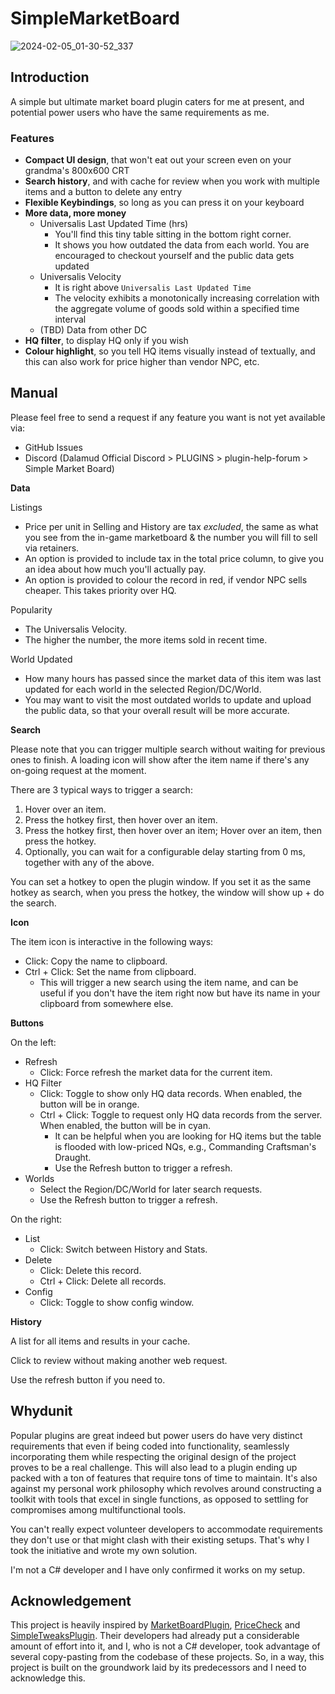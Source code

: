 # SimpleMarketBoard

![2024-02-05_01-30-52_337](https://github.com/Elypha/SimpleMarketBoard/assets/30290883/767325f5-a9d9-4cdd-bb70-25ea8c1818da)

## Introduction

A simple but ultimate market board plugin caters for me at present, and potential power users who have the same requirements as me.

### Features

- **Compact UI design**, that won't eat out your screen even on your grandma's 800x600 CRT
- **Search history**, and with cache for review when you work with multiple items and a button to delete any entry
- **Flexible Keybindings**, so long as you can press it on your keyboard
- **More data, more money**
    - Universalis Last Updated Time (hrs)
      - You'll find this tiny table sitting in the bottom right corner.
      - It shows you how outdated the data from each world. You are encouraged to checkout yourself and the public data gets updated
    - Universalis Velocity
      - It is right above `Universalis Last Updated Time`
      - The velocity exhibits a monotonically increasing correlation with the aggregate volume of goods sold within a specified time interval
    - (TBD) Data from other DC
- **HQ filter**, to display HQ only if you wish
- **Colour highlight**, so you tell HQ items visually instead of textually, and this can also work for price higher than vendor NPC, etc.

## Manual

Please feel free to send a request if any feature you want is not yet available via:
- GitHub Issues
- Discord (Dalamud Official Discord > PLUGINS > plugin-help-forum > Simple Market Board)

**Data**

Listings
- Price per unit in Selling and History are tax *excluded*, the same as what you see from the in-game marketboard & the number you will fill to sell via retainers.
- An option is provided to include tax in the total price column, to give you an idea about how much you'll actually pay.
- An option is provided to colour the record in red, if vendor NPC sells cheaper. This takes priority over HQ.

Popularity
- The Universalis Velocity.
- The higher the number, the more items sold in recent time.

World Updated
- How many hours has passed since the market data of this item was last updated for each world in the selected Region/DC/World.
- You may want to visit the most outdated worlds to update and upload the public data, so that your overall result will be more accurate.

**Search**

Please note that you can trigger multiple search without waiting for previous ones to finish. A loading icon will show after the item name if there's any on-going request at the moment.

There are 3 typical ways to trigger a search:

1. Hover over an item.
2. Press the hotkey first, then hover over an item.
3. Press the hotkey first, then hover over an item; Hover over an item, then press the hotkey.
4. Optionally, you can wait for a configurable delay starting from 0 ms, together with any of the above.

You can set a hotkey to open the plugin window. If you set it as the same hotkey as search, when you press the hotkey, the window will show up + do the search.

**Icon**

The item icon is interactive in the following ways:

- Click: Copy the name to clipboard.
- Ctrl + Click: Set the name from clipboard.
  - This will trigger a new search using the item name, and can be useful if you don't have the item right now but have its name in your clipboard from somewhere else.

**Buttons**

On the left:

- Refresh
  - Click: Force refresh the market data for the current item.
- HQ Filter
  - Click: Toggle to show only HQ data records. When enabled, the button will be in orange.
  - Ctrl + Click: Toggle to request only HQ data records from the server. When enabled, the button will be in cyan.
    - It can be helpful when you are looking for HQ items but the table is flooded with low-priced NQs, e.g., Commanding Craftsman's Draught.
    - Use the Refresh button to trigger a refresh.
- Worlds
  - Select the Region/DC/World for later search requests.
  - Use the Refresh button to trigger a refresh.

On the right:

- List
  - Click: Switch between History and Stats.
- Delete
  - Click: Delete this record.
  - Ctrl + Click: Delete all records.
- Config
  - Click: Toggle to show config window.

**History**

A list for all items and results in your cache.

Click to review without making another web request.

Use the refresh button if you need to.

## Whydunit

Popular plugins are great indeed but power users do have very distinct requirements that even if being coded into functionality, seamlessly incorporating them while respecting the original design of the project proves to be a real challenge. This will also lead to a plugin ending up packed with a ton of features that require tons of time to maintain. It's also against my personal work philosophy which revolves around constructing a toolkit with tools that excel in single functions, as opposed to settling for compromises among multifunctional tools.

You can't really expect volunteer developers to accommodate requirements they don't use or that might clash with their existing setups. That's why I took the initiative and wrote my own solution.

I'm not a C# developer and I have only confirmed it works on my setup.

## Acknowledgement

This project is heavily inspired by [MarketBoardPlugin](https://github.com/fmauNeko/MarketBoardPlugin), [PriceCheck](https://github.com/kalilistic/PriceCheck) and [SimpleTweaksPlugin](https://github.com/ottercorp/SimpleTweaksPlugin). Their developers had already put a considerable amount of effort into it, and I, who is not a C# developer, took advantage of several copy-pasting from the codebase of these projects. So, in a way, this project is built on the groundwork laid by its predecessors and I need to acknowledge this.

